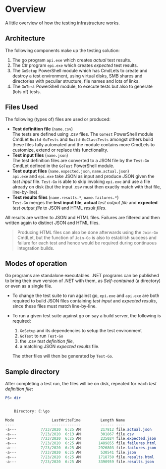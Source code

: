 # Overview

A little overview of how the testing infrastructure works.

## Architecture

The following components make up the testing solution:

1. The go program `api.exe` which creates *actual* test results.
1. The C# program `epi.exe` which creates *expected* test results.
1. The `GoSetup` PowerShell module which has CmdLets to create
  and destroy a test environment, using virtual disks, SMB shares
  and directories with peculiar structure, file names and lots of links.
1. The `GoTest` PowerShell module, to execute tests but also to generate (lots of) tests.

## Files Used

The following (types of) files are used or produced:

* **Test definition file** (`name.csv`)  
  The tests are defined using .csv files.
  The `GoTest` PowerShell module CmdLet `Build-GoTests` and
  `Build-GoClassTests` amongst others build these files
  fully automated and the module contains more CmdLets
  to customize, extend or replace this functionality.
* **Test input files** (`name.json`)  
  The test definition files are converted to a JSON file by the
  `Test-Go` CmdLet defined in the `GoTest` PowerShell module.
* **Test output files** (`name.expected.json`, `name.actual.json`)  
  `api.exe` and `epi.exe` take JSON as input and produce
  JSON given the *test input* file.
  `Test-Go` is able to skip invoking `epi.exe` and use a file
  already on disk (but the input .csv must then exactly match
  with that file, line-by-line).
* **Test results files** (`name.results.*`, `name.failures.*`)  
  `Test-Go` merges the **test input file**,
  **actual** *test output file* and
  **expected** *test output file* to JSON and HTML
  *result files*.

All results are written to JSON and HTML files.
Failures are filtered and then written again to distinct JSON and HTML files.

> Producing HTML files can also be done afterwards using the `Join-Go` CmdLet,
> but the function of `Join-Go` is also to establish success and failure for 
> each test and hence would be required during continuous integration builds.


## Modes of operation

Go programs are standalone executables. .NET programs can be
published to bring their own version of .NET with them, as
*Self-contained* (a directory) or even as a single file.

* To change the test suite to run against go, `epi.exe` and `api.exe`
  are both required to build JSON files containing *test input* and
  *expected results*, since these files must match line-by-line.

* To run a given test suite against go on say a build server,
  the following is required:
    1. `GoSetup` and its dependencies to setup the test environment
    1. `GoTest` to run `Test-Go`
    1. the .csv *test definition file*,
    1. a matching JSON *expected results* file.

  The other files will then be generated by `Test-Go`.

## Sample directory

After completing a test run, the files will be on disk, repeated for each *test definition file*:

```PowerShell
PS> dir


    Directory: C:\go

Mode                 LastWriteTime         Length Name
----                 -------------         ------ ----
-a---           7/23/2020  6:25 AM         217812 file.actual.json
-a---           7/23/2020  6:13 AM         301867 file.csv
-a---           7/23/2020  6:25 AM         235024 file.expected.json
-a---           7/23/2020  6:25 AM        1489855 file.failures.html
-a---           7/23/2020  6:25 AM        2926803 file.failures.json
-a---           7/23/2020  6:25 AM         530541 file.json
-a---           7/23/2020  6:25 AM        1718750 file.results.html
-a---           7/23/2020  6:25 AM        3390959 file.results.json
```
